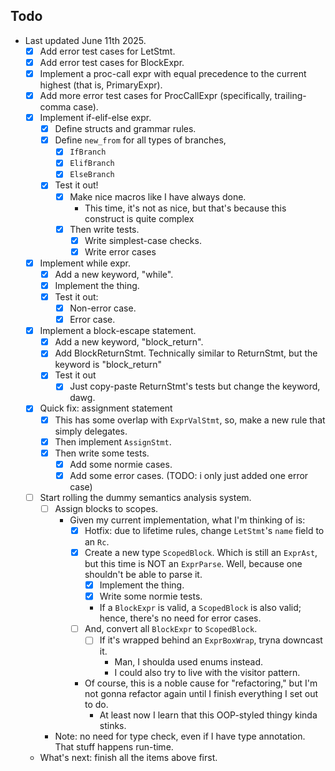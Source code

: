 ## Todo

- Last updated June 11th 2025.
  - [x] Add error test cases for LetStmt.
  - [x] Add error test cases for BlockExpr.
  - [x] Implement a proc-call expr with equal precedence to the current highest
    (that is, PrimaryExpr).
  - [x] Add more error test cases for ProcCallExpr (specifically, trailing-comma
    case).
  - [x] Implement if-elif-else expr.
    - [x] Define structs and grammar rules.
    - [x] Define `new_from` for all types of branches,
      - [x] `IfBranch`
      - [x] `ElifBranch`
      - [x] `ElseBranch`
    - [x] Test it out!
      - [x] Make nice macros like I have always done.
        - This time, it's not as nice, but that's because this construct is
          quite complex
      - [x] Then write tests.
        - [x] Write simplest-case checks.
        - [x] Write error cases
  - [x] Implement while expr.
    - [x] Add a new keyword, "while".
    - [x] Implement the thing.
    - [x] Test it out:
      - [x] Non-error case.
      - [x] Error case.
  - [x] Implement a block-escape statement.
    - [x] Add a new keyword, "block_return".
    - [x] Add BlockReturnStmt. Technically similar to ReturnStmt, but the keyword
          is "block_return"
    - [x] Test it out
      - [x] Just copy-paste ReturnStmt's tests but change the keyword, dawg.
  - [x] Quick fix: assignment statement
    - [x] This has some overlap with `ExprValStmt`, so, make a new rule that
          simply delegates.
    - [x] Then implement `AssignStmt`.
    - [x] Then write some tests.
      - [x] Add some normie cases.
      - [x] Add some error cases. (TODO: i only just added one error case)
  - [ ] Start rolling the dummy semantics analysis system.
    - [ ] Assign blocks to scopes.
      - Given my current implementation, what I'm thinking of is:
        - [x] Hotfix: due to lifetime rules, change `LetStmt`'s `name` field to
              an `Rc`.
        - [x] Create a new type `ScopedBlock`. Which is still an `ExprAst`, but
              this time is NOT an `ExprParse`. Well, because one shouldn't be able
              to parse it.
          - [x] Implement the thing.
          - [x] Write some normie tests.
          - If a `BlockExpr` is valid, a `ScopedBlock` is also valid; hence,
            there's no need for error cases.
        - [ ] And, convert all `BlockExpr` to `ScopedBlock`.
          - [ ] If it's wrapped behind an `ExprBoxWrap`, tryna downcast it.
            - Man, I shoulda used enums instead.
            - I could also try to live with the visitor pattern.
        - Of course, this is a noble cause for "refactoring," but I'm not gonna
          refactor again until I finish everything I set out to do.
          - At least now I learn that this OOP-styled thingy kinda stinks.
    - Note: no need for type check, even if I have type annotation. That stuff
      happens run-time.
  - What's next: finish all the items above first.
